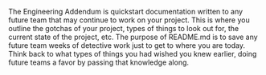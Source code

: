 The Engineering Addendum is quickstart documentation written to any future team that may
continue to work on your project. This is where you outline the gotchas of your project, types of
things to look out for, the current state of the project, etc. The purpose of README.md is to save 
any future team weeks of detective work just to get to where you are today. Think back to what
types of things you had wished you knew earlier, doing future teams a favor by passing that
knowledge along.